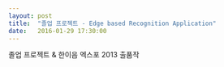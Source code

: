 ```yaml
---
layout: post
title:  "졸업 프로젝트 - Edge based Recognition Application"
date:   2016-01-29 17:30:00
---
```

졸업 프로젝트 & 한이음 엑스포 2013 출품작
